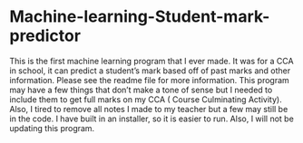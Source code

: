 # Machine-learning-Student-mark-predictor
This is the first machine learning program that I ever made. It was for a CCA in school, it can predict a student’s mark based off of past marks and other information. Please see the readme file for more information. This program may have a few things that don’t make a tone of sense but I needed to include them to get full marks on my CCA ( Course Culminating Activity). Also, I tired to remove all notes I made to my teacher but a few may still be in the code. I have built in an installer, so it is easier to run. Also, I will not be updating this program.
